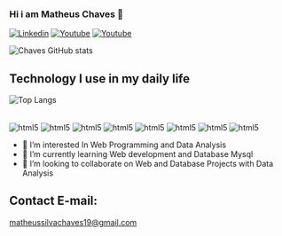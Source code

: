 
### Hi i am Matheus Chaves 👋

[![Linkedin](https://img.shields.io/badge/LinkedIn-0077B5?style=for-the-badge&logo=linkedin&logoColor=white
)](https://www.linkedin.com/in/matheus-chaves-aa5600245/)
[![Youtube](https://img.shields.io/badge/YouTube-FF0000?style=for-the-badge&logo=youtube&logoColor=white)](https://www.youtube.com/channel/UC1VowHc8cYysOOY9VilG9lw)
[![Youtube](https://img.shields.io/badge/Instagram-E4405F?style=for-the-badge&logo=instagram&logoColor=white)](https://www.instagram.com/chaves_silva_27/)

![Chaves GitHub stats](https://github-readme-stats.vercel.app/api?username=chaves3&show_icons=true&theme=onedark)

## Technology I use in my daily life
![Top Langs](https://github-readme-stats.vercel.app/api/top-langs/?username=chaves3&hide_progress=true)

<div style = "display: inline-block;"><br>

<img align="center" alt="html5" src="https://img.shields.io/badge/PHP-777BB4?style=for-the-badge&logo=php&logoColor=white">
<img align="center" alt="html5" src="https://img.shields.io/badge/Python-14354C?style=for-the-badge&logo=python&logoColor=white">
<img align="center" alt="html5" src="https://img.shields.io/badge/Bootstrap-563D7C?style=for-the-badge&logo=bootstrap&logoColor=white">
<img align="center" alt="html5" src="https://img.shields.io/badge/Node.js-43853D?style=for-the-badge&logo=node.js&logoColor=white">
<img align="center" alt="html5" src="https://img.shields.io/badge/jQuery-0769AD?style=for-the-badge&logo=jquery&logoColor=white">
<img align="center" alt="html5" src="https://img.shields.io/badge/JavaScript-323330?style=for-the-badge&logo=javascript&logoColor=F7DF1E">
<img align="center" alt="html5" src="https://img.shields.io/badge/CSS-239120?&style=for-the-badge&logo=css3&logoColor=white">
<img align="center" alt="html5" src="https://img.shields.io/badge/HTML-239120?style=for-the-badge&logo=html5&logoColor=white">
</div></br>


- 👀 I’m interested In Web Programming and Data Analysis
- 🌱 I’m currently learning Web development and Database Mysql 
- 💞️ I’m looking to collaborate on Web and Database Projects with Data Analysis

## Contact E-mail:
matheussilvachaves19@gmail.com
